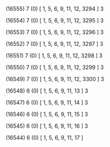 (16555) 7 (0) [ 1, 5, 6, 9, 11, 12, 3294 ] 3 


(16554) 7 (0) [ 1, 5, 6, 9, 11, 12, 3295 ] 3 


(16553) 7 (0) [ 1, 5, 6, 9, 11, 12, 3296 ] 3 


(16552) 7 (0) [ 1, 5, 6, 9, 11, 12, 3297 ] 3 


(16551) 7 (0) [ 1, 5, 6, 9, 11, 12, 3298 ] 3 


(16550) 7 (0) [ 1, 5, 6, 9, 11, 12, 3299 ] 3 


(16549) 7 (0) [ 1, 5, 6, 9, 11, 12, 3300 ] 3 


(16548) 6 (0) [ 1, 5, 6, 9, 11, 13 ] 3 


(16547) 6 (0) [ 1, 5, 6, 9, 11, 14 ] 3 


(16546) 6 (0) [ 1, 5, 6, 9, 11, 15 ] 3 


(16545) 6 (0) [ 1, 5, 6, 9, 11, 16 ] 3 


(16544) 6 (0) [ 1, 5, 6, 9, 11, 17 ]  

